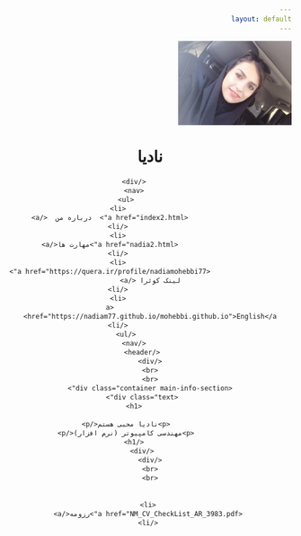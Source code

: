 ```yaml
---
layout: default
---
```

<html lang="fa">

<head>
    <meta charset="utf-8">
    <meta name="viewport" content="width=device-width, initial-scale=1.0">
    <meta http-equiv="X-UA-compatible" content="ie=edge">
    <link rel="stylesheet" href="css/animate.css">
    <link rel="stylesheet" href="css/style.css">
    <title>نادیا محبی</title>
</head>

<body dir="rtl">
    <img src="IMG_5787[2312].jpg" weight="150px" height="150px" align="center">
    <div class="container navbar">
        <header>
            <div class="lgo">
                <h1>نادیا</h1>
               
            </div>
            <nav>
                <ul>
                    <li>
                        <a href="index2.html">  درباره من  </a>
                    </li>
                    <li>
                        <a href="nadia2.html">مهارت ها</a>
                    </li>
                    <li>
                        <a href="https://quera.ir/profile/nadiamohebbi77">  لینک کوئرا </a>
                    </li>
                    <li>
                        <a href="https://nadiam77.github.io/mohebbi.github.io">English</a>
                    </li>
                </ul>
            </nav>
        </header>
    </div>
    <br>
    <br>
    <div class="container main-info-section">
        <div class="text">
            <h1>
               
                <p>نادیا محبی هستم</p>
                <p>مهندسی کامپیوتر (نرم افزار)</p>
            </h1>
        </div>
    </div>
    <br>
    <br>
   
        
     <li>
     <a href="NM_CV_CheckList_AR_3983.pdf">رزومه</a>
     </li>
